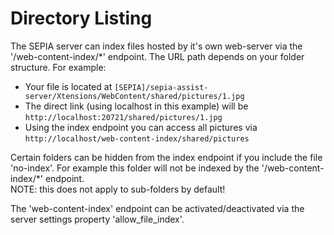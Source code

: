 # Directory Listing

The SEPIA server can index files hosted by it's own web-server via the '/web-content-index/*' endpoint. The URL path depends on your folder structure.
For example:
* Your file is located at `[SEPIA]/sepia-assist-server/Xtensions/WebContent/shared/pictures/1.jpg` 
* The direct link (using localhost in this example) will be `http://localhost:20721/shared/pictures/1.jpg`
* Using the index endpoint you can access all pictures via `http://localhost/web-content-index/shared/pictures`

Certain folders can be hidden from the index endpoint if you include the file 'no-index'. For example this folder will not be indexed by the '/web-content-index/*' endpoint.  
NOTE: this does not apply to sub-folders by default!  
   
The 'web-content-index' endpoint can be activated/deactivated via the server settings property 'allow_file_index'.
